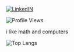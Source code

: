 <!-- https://img.shields.io/static/v1?label=LinkedIN&message=%20&color=blue&logo=linkedin -->
[![LinkedIN](https://img.shields.io/static/v1?label=LinkedIN&message=%20&color=blue&logo=linkedin)](https://www.linkedin.com/in/bishal0922/) 
<!--[![Portfolio](https://img.shields.io/static/v1?label=Portfolio&message=%20&color=green)](https://www.bishalgiri.com/)-->
![Profile Views](https://komarev.com/ghpvc/?username=bishal0922&color=lightgrey)

i like math and computers 

<!--![GitHub stats](https://github-readme-stats.vercel.app/api?username=bishal0922&show_icons=true&theme=github_dark)  -->
![Top Langs](https://github-readme-stats.vercel.app/api/top-langs/?username=bishal0922&layout=compact)

